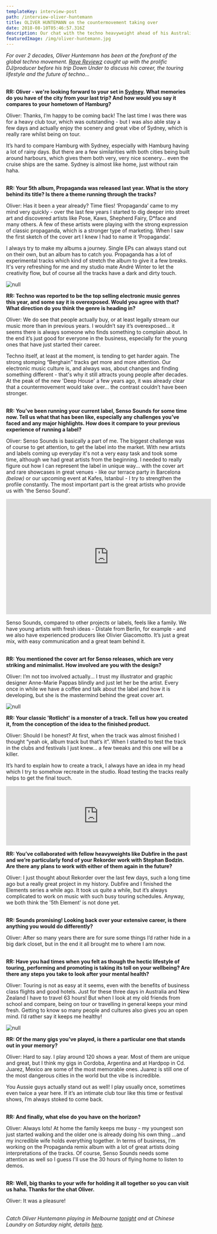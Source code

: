 ```yaml
---
templateKey: interview-post
path: /interview-oliver-huntemann
title: OLIVER HUNTEMANN on the countermovement taking over
date: 2018-08-10T05:46:57.316Z
description: Our chat with the techno heavyweight ahead of his Australian tour
featuredImage: /img/oliver-huntemann.jpg
---
```

_For over 2 decades, Oliver Huntemann has been at the forefront of the global techno movement. [Rave Reviewz](https://magazine.ravereviewz.net/) caught up with the prolific DJ/producer before his trip Down Under to discuss his career, the touring lifestyle and the future of techno..._
<br><br>

**RR: Oliver - we're looking forward to your set in [Sydney](https://www.ravereviewz.net/Events-Location/Sydney). What memories do you have of the city from your last trip? And how would you say it compares to your hometown of Hamburg?**

Oliver: Thanks, I’m happy to be coming back! The last time I was there was for a heavy club tour, which was outstanding - but I was also able stay a few days and actually enjoy the scenery and great vibe of Sydney, which is really rare whilst being on tour.

It’s hard to compare Hamburg with Sydney, especially with Hamburg having a lot of rainy days. But there are a few similarities with both cities being built around harbours, which gives them both very, very nice scenery... even the cruise ships are the same. Sydney is almost like home, just without rain haha.
<br><br>

**RR: Your 5th album, Propaganda was released last year. What is the story behind its title? Is there a theme running through the tracks?**

Oliver: Has it been a year already? Time flies! ‘Propaganda’ came to my mind very quickly - over the last few years I started to dig deeper into street art and discovered artists like Pose, Kaws, Shepherd Fairy, D*face and many others. A few of these artists were playing with the strong expression of classic propaganda, which is a stronger type of marketing. When I saw the first sketch of the cover art I knew I had to name it ‘Propaganda’.

I always try to make my albums a journey. Single EPs can always stand out on their own, but an album has to catch you. Propaganda has a lot of experimental tracks which kind of stretch the album to give it a few breaks. It's very refreshing for me and my studio mate André Winter to let the creativity flow, but of course all the tracks have a dark and dirty touch. 

![null](/img/huntemann-club2.jpg)

**RR: Techno was reported to be the top selling electronic music genres this year, and some say it is overexposed. Would you agree with that? What direction do you think the genre is heading in?**

Oliver: We do see that people actually buy, or at least legally stream our music more than in previous years. I wouldn’t say it’s overexposed... it seems there is always someone who finds something to complain about. In the end it’s just good for everyone in the business, especially for the young ones that have just started their career.

Techno itself, at least at the moment, is tending to get harder again. The strong stomping “Berghain” tracks get more and more attention. Our electronic music culture is, and always was, about changes and finding something different - that's why it still attracts young people after decades. At the peak of the new 'Deep House' a few years ago, it was already clear that a countermovement would take over... the contrast couldn’t have been stronger.
<br><br>

**RR: You've been running your current label, Senso Sounds for some time now. Tell us what that has been like, especially any challenges you’ve faced and any major highlights. How does it compare to your previous experience of running a label?**

Oliver: Senso Sounds is basically a part of me. The biggest challenge was of course to get attention, to get the label into the market. With new artists and labels coming up everyday it's not a very easy task and took some time, although we had great artists from the beginning. I needed to really figure out how I can represent the label in unique way... with the cover art and rare showcases in great venues - like our terrace party in Barcelona _(below)_ or our upcoming event at Kafes, Istanbul - I try to strengthen the profile constantly. The most important part is the great artists who provide us with 'the Senso Sound'.

<iframe src="https://www.facebook.com/plugins/video.php?href=https%3A%2F%2Fwww.facebook.com%2FOliverHuntemannOFC%2Fvideos%2F10156837471268690%2F&show_text=0&width=560" width="560" height="315" style="border:none;overflow:hidden" scrolling="no" frameborder="0" allowTransparency="true" allowFullScreen="true"></iframe>

Senso Sounds, compared to other projects or labels, feels like a family. We have young artists with fresh ideas - Distale from Berlin, for example - and we also have experienced producers like Olivier Giacomotto. It’s just a great mix, with easy communication and a great team behind it.
<br><br>

**RR: You mentioned the cover art for Senso releases, which are very striking and minimalist. How involved are you with the design?**

Oliver: I’m not too involved actually... I trust my illustrator and graphic designer Anne-Marie Pappas blindly and just let her be the artist. Every once in while we have a coffee and talk about the label and how it is developing, but she is the mastermind behind the great cover art.

![null](/img/propaganda.jpg)

**RR: Your classic 'Rotlicht' is a monster of a track. Tell us how you created it, from the conception of the idea to the finished product.**

Oliver: Should I be honest? At first, when the track was almost finished I thought “yeah ok, album track but that’s it”. When I started to test the track in the clubs and festivals I just knew... a few tweaks and this one will be a killer. 

It’s hard to explain how to create a track, I always have an idea in my head which I try to somehow recreate in the studio. Road testing the tracks really helps to get the final touch.

<iframe src="https://embed.beatport.com/?id=9566602&type=track" width="100%" height="162" frameborder="0" scrolling="no" style="max-width:600px;"></iframe>

**RR: You’ve collaborated with fellow heavyweights like Dubfire in the past and we’re particularly fond of your Rekorder work with Stephan Bodzin. Are there any plans to work with either of them again in the future?**

Oliver: I just thought about Rekorder over the last few days, such a long time ago but a really great project in my history. Dubfire and I finished the Elements series a while ago. It took us quite a while, but it’s always complicated to work on music with such busy touring schedules. Anyway, we both think the '5th Element' is not done yet.
<br><br>

**RR: Sounds promising! Looking back over your extensive career, is there anything you would do differently?**

Oliver: After so many years there are for sure some things I’d rather hide in a big dark closet, but in the end it all brought me to where I am now. 
<br><br>

**RR: Have you had times when you felt as though the hectic lifestyle of touring, performing and promoting is taking its toll on your wellbeing? Are there any steps you take to look after your mental health?**

Oliver: Touring is not as easy at it seems, even with the benefits of business class flights and good hotels. Just for these three days in Australia and New Zealand I have to travel 63 hours! But when I look at my old friends from school and compare, being on tour or travelling in general keeps your mind fresh. Getting to know so many people and cultures also gives you an open mind. I’d rather say it keeps me healthy! 

![null](/img/huntemann-club.jpg)

**RR: Of the many gigs you’ve played, is there a particular one that stands out in your memory?**

Oliver: Hard to say. I play around 120 shows a year. Most of them are unique and great, but I think my gigs in Cordoba, Argentina and at Hardpop in Cd. Juarez, Mexico are some of the most memorable ones. Juarez is still one of the most dangerous cities in the world but the vibe is incredible.

You Aussie guys actually stand out as well! I play usually once, sometimes even twice a year here. If it’s an intimate club tour like this time or festival shows, I’m always stoked to come back. 
<br><br>

**RR: And finally, what else do you have on the horizon?**

Oliver: Always lots! At home the family keeps me busy - my youngest son just started walking and the older one is already doing his own thing ...and my incredible wife holds everything together. In terms of business, I’m working on the Propaganda remix album with a lot of great artists doing interpretations of the tracks. Of course, Senso Sounds needs some attention as well so I guess I'll use the 30 hours of flying home to listen to demos. 
<br><br>

**RR: Well, big thanks to your wife for holding it all together so you can visit us haha. Thanks for the chat Oliver.**

Oliver: It was a pleasure!
<br><br>

_Catch Oliver Huntemann playing in Melbourne [tonight](https://www.facebook.com/events/363509774170225/) and at Chinese Laundry on Saturday night, details [here](https://www.ravereviewz.net/Event/LNDRY-ft-Oliver-Huntemann-3-Hr-Set-Sydney/480)._
